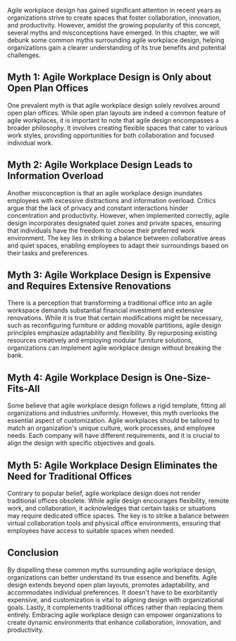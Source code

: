 
Agile workplace design has gained significant attention in recent years as organizations strive to create spaces that foster collaboration, innovation, and productivity. However, amidst the growing popularity of this concept, several myths and misconceptions have emerged. In this chapter, we will debunk some common myths surrounding agile workplace design, helping organizations gain a clearer understanding of its true benefits and potential challenges.

Myth 1: Agile Workplace Design is Only about Open Plan Offices
--------------------------------------------------------------

One prevalent myth is that agile workplace design solely revolves around open plan offices. While open plan layouts are indeed a common feature of agile workplaces, it is important to note that agile design encompasses a broader philosophy. It involves creating flexible spaces that cater to various work styles, providing opportunities for both collaboration and focused individual work.

Myth 2: Agile Workplace Design Leads to Information Overload
------------------------------------------------------------

Another misconception is that an agile workplace design inundates employees with excessive distractions and information overload. Critics argue that the lack of privacy and constant interactions hinder concentration and productivity. However, when implemented correctly, agile design incorporates designated quiet zones and private spaces, ensuring that individuals have the freedom to choose their preferred work environment. The key lies in striking a balance between collaborative areas and quiet spaces, enabling employees to adapt their surroundings based on their tasks and preferences.

Myth 3: Agile Workplace Design is Expensive and Requires Extensive Renovations
------------------------------------------------------------------------------

There is a perception that transforming a traditional office into an agile workspace demands substantial financial investment and extensive renovations. While it is true that certain modifications might be necessary, such as reconfiguring furniture or adding movable partitions, agile design principles emphasize adaptability and flexibility. By repurposing existing resources creatively and employing modular furniture solutions, organizations can implement agile workplace design without breaking the bank.

Myth 4: Agile Workplace Design is One-Size-Fits-All
---------------------------------------------------

Some believe that agile workplace design follows a rigid template, fitting all organizations and industries uniformly. However, this myth overlooks the essential aspect of customization. Agile workplaces should be tailored to match an organization's unique culture, work processes, and employee needs. Each company will have different requirements, and it is crucial to align the design with specific objectives and goals.

Myth 5: Agile Workplace Design Eliminates the Need for Traditional Offices
--------------------------------------------------------------------------

Contrary to popular belief, agile workplace design does not render traditional offices obsolete. While agile design encourages flexibility, remote work, and collaboration, it acknowledges that certain tasks or situations may require dedicated office spaces. The key is to strike a balance between virtual collaboration tools and physical office environments, ensuring that employees have access to suitable spaces when needed.

Conclusion
----------

By dispelling these common myths surrounding agile workplace design, organizations can better understand its true essence and benefits. Agile design extends beyond open plan layouts, promotes adaptability, and accommodates individual preferences. It doesn't have to be exorbitantly expensive, and customization is vital to aligning design with organizational goals. Lastly, it complements traditional offices rather than replacing them entirely. Embracing agile workplace design can empower organizations to create dynamic environments that enhance collaboration, innovation, and productivity.
